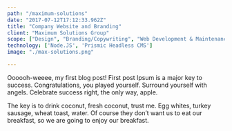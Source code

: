 ```yaml
---
path: "/maximum-solutions"
date: "2017-07-12T17:12:33.962Z"
title: "Company Website and Branding"
client: "Maximum Solutions Group"
scope: ["Design", "Branding/Copywriting", "Web Development & Maintenance"]
technology: ['Node.JS', 'Prismic Headless CMS']
image: "./max-solutions.png"

---
```

Oooooh-weeee, my first blog post!
First post Ipsum is a major key to success. Congratulations, you played yourself. Surround yourself with angels. Celebrate success right, the only way, apple. 
 
The key is to drink coconut, fresh coconut, trust me. Egg whites, turkey sausage, wheat toast, water. Of course they don’t want us to eat our breakfast, so we are going to enjoy our breakfast. 